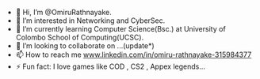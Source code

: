- 👋 Hi, I’m @OmiruRathnayake.
- 👀 I’m interested in Networking and CyberSec.
- 🌱 I’m currently learning Computer Science(Bsc.) at University of Colombo School of Computing(UCSC).
- 💞️ I’m looking to collaborate on ...(update*)
- 📫 How to reach me www.linkedin.com/in/omiru-rathnayake-315984377
- ⚡ Fun fact: I love games like COD , CS2 , Appex legends...

<!---
OmiruRathnayake/OmiruRathnayake is a ✨ special ✨ repository because its `README.md` (this file) appears on your GitHub profile.
You can click the Preview link to take a look at your changes.
--->
